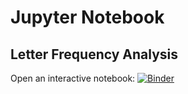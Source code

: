 # Jupyter Notebook 
## Letter Frequency Analysis


Open an interactive notebook: 
[![Binder](https://mybinder.org/badge.svg)](https://mybinder.org/v2/gh/AdamErck/python/master?filepath=letter-freq.ipynb)
